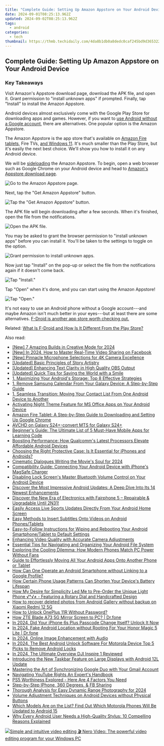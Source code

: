 ```yaml
---
title: "Complete Guide: Setting Up Amazon Appstore on Your Android Device"
date: 2024-09-01T08:25:13.962Z
updated: 2024-09-02T08:25:13.962Z
tags:
  - android
categories:
  - tech
thumbnail: https://thmb.techidaily.com/4da8b1db0a8dedc0caf245bd9d36532200ad5924e7bac2e7594923dabb645a34.jpg
---
```


## Complete Guide: Setting Up Amazon Appstore on Your Android Device

### Key Takeaways

 Visit Amazon's Appstore download page, download the APK file, and open it. Grant permission to "install unknown apps" if prompted. Finally, tap "Install" to install the Amazon Appstore.

 Android devices almost exclusively come with the Google Play Store for downloading apps and games. However, if you want to [use Android without a Google account](https://screen-capture.techidaily.com/new-2024-approved-beyondbaselinecameras-whats-upnext/), there are alternatives. One popular option is the Amazon Appstore.

 The Amazon Appstore is the app store that's available on [Amazon Fire tablets](https://video-screen-grab.techidaily.com/updated-elite-recording-tech-top-10-cam-devices-windows-11-for-2024/), Fire TVs, [and Windows 11](https://fake-location.techidaily.com/what-are-location-permissions-life360-on-vivo-y27-4g-drfone-by-drfone-virtual-android/). It's much smaller than the Play Store, but it's easily the next best choice. We'll show you how to install it on any Android device.

 We will be [sideloading](https://facebook-video-content.techidaily.com/updated-unlock-premium-quality-streaming-on-the-worlds-largest-network/) the Amazon Appstore. To begin, open a web browser such as Google Chrome on your Android device and head to [Amazon's Appstore download page](https://www.amazon.com/gp/mas/get/amazonapp?tag=htg-v2-74fj8bi-20&ascsubtag=UUhtgUeUpU203159&asc%5Frefurl=https%3A%2F%2Fwww.howtogeek.com%2F856663%2Fhow-to-install-the-amazon-appstore-on-an-android-phone%2F&asc%5Fcampaign=Short-Term).

![Go to the Amazon Appstore page.](https://static1.howtogeekimages.com/wordpress/wp-content/uploads/2022/12/2022-12-22_14-20-49.jpg) 

 Next, tap the "Get Amazon Appstore" button.

![Tap the "Get Amazon Appstore" button.](https://static1.howtogeekimages.com/wordpress/wp-content/uploads/2022/12/2022-12-22_14-08-35.jpg) 

 The APK file will begin downloading after a few seconds. When it's finished, open the file from the notifications.

![Open the APK file.](https://static1.howtogeekimages.com/wordpress/wp-content/uploads/2022/12/2022-12-22_14-20-03.jpg) 

 You may be asked to grant the browser permission to "install unknown apps" before you can install it. You'll be taken to the settings to toggle on the option.

![Grant permission to install unknown apps.](https://static1.howtogeekimages.com/wordpress/wp-content/uploads/2022/12/2022-12-22_14-24-38.jpg) 

 Now just tap "Install" on the pop-up or select the file from the notifications again if it doesn't come back.

![Tap "Install."](https://static1.howtogeekimages.com/wordpress/wp-content/uploads/2022/12/2022-12-22_14-23-32.jpg) 

 Tap "Open" when it's done, and you can start using the Amazon Appstore!

![Tap "Open."](https://static1.howtogeekimages.com/wordpress/wp-content/uploads/2022/12/2022-12-22_14-24-10.jpg) 

 It's not easy to use an Android phone without a Google account---and maybe Amazon isn't much better in your eyes---but at least there are some alternatives. [F-Droid is another app store worth checking out.](https://desktop-recording.techidaily.com/new-2024-approved-lenovo-laptop-screen-logging-made-easy/) 

Related: [What Is F-Droid and How Is It Different From the Play Store?](https://desktop-recording.techidaily.com/new-2024-approved-lenovo-laptop-screen-logging-made-easy/)

<ins class="adsbygoogle"
     style="display:block"
     data-ad-format="autorelaxed"
     data-ad-client="ca-pub-7571918770474297"
     data-ad-slot="1223367746"></ins>



<ins class="adsbygoogle"
     style="display:block"
     data-ad-client="ca-pub-7571918770474297"
     data-ad-slot="8358498916"
     data-ad-format="auto"
     data-full-width-responsive="true"></ins>

<span class="atpl-alsoreadstyle">Also read:</span>
<div><ul>
<li><a href="https://screen-sharing-recording.techidaily.com/new-7-amazing-builds-in-creative-mode-for-2024/"><u>[New] 7 Amazing Builds in Creative Mode for 2024</u></a></li>
<li><a href="https://facebook-videos.techidaily.com/new-in-2024-how-to-master-real-time-video-sharing-on-facebook/"><u>[New] In 2024, How to Master Real-Time Video Sharing on Facebook</u></a></li>
<li><a href="https://extra-skills.techidaily.com/new-pinnacle-microphone-selections-for-4k-camera-excellence/"><u>[New] Pinnacle Microphone Selections for 4K Camera Excellence</u></a></li>
<li><a href="https://extra-tips.techidaily.com/updated-basic-principles-of-story-artistry/"><u>[Updated] Basic Principles of Story Artistry</u></a></li>
<li><a href="https://screen-activity-recording.techidaily.com/updated-enhancing-text-clarity-in-high-quality-obs-output/"><u>[Updated] Enhancing Text Clarity in High Quality OBS Output</u></a></li>
<li><a href="https://extra-support.techidaily.com/updated-quick-tips-for-saving-the-world-with-a-smile/"><u>[Updated] Quick Tips for Saving the World with a Smile</u></a></li>
<li><a href="https://hardware-tips.techidaily.com/1-maximizing-your-androids-storage-top-8-effective-strategies/"><u>1. Maximizing Your Android's Storage: Top 8 Effective Strategies</u></a></li>
<li><a href="https://hardware-tips.techidaily.com/1-remove-samsung-calendar-from-your-galaxy-device-a-step-by-step-guide/"><u>1. Remove Samsung Calendar From Your Galaxy Device: A Step-by-Step Guide</u></a></li>
<li><a href="https://hardware-tips.techidaily.com/1-seamless-transition-moving-your-contact-list-from-one-android-device-to-another/"><u>1. Seamless Transition: Moving Your Contact List From One Android Device to Another</u></a></li>
<li><a href="https://hardware-tips.techidaily.com/activating-night-theme-feature-for-ms-office-apps-on-your-android-device/"><u>Activating Night Theme Feature for MS Office Apps on Your Android Device</u></a></li>
<li><a href="https://hardware-tips.techidaily.com/amazon-fire-tablet-a-step-by-step-guide-to-downloading-and-setting-up-google-chrome/"><u>Amazon Fire Tablet: A Step-by-Step Guide to Downloading and Setting Up Google Chrome</u></a></li>
<li><a href="https://phone-solutions.techidaily.com/avchd-on-galaxy-s24plus-convert-mts-for-galaxy-s24plus-by-aiseesoft-video-converter-play-mts-on-android/"><u>AVCHD on Galaxy S24+-convert MTS for Galaxy S24+</u></a></li>
<li><a href="https://hardware-tips.techidaily.com/beginners-guide-the-ultimate-list-of-5-must-have-mobile-apps-for-learning-code/"><u>Beginner's Guide: The Ultimate List of 5 Must-Have Mobile Apps for Learning Code</u></a></li>
<li><a href="https://hardware-tips.techidaily.com/boosting-performance-how-qualcomms-latest-processors-elevate-affordable-android-devices/"><u>Boosting Performance: How Qualcomm's Latest Processors Elevate Affordable Android Devices</u></a></li>
<li><a href="https://hardware-tips.techidaily.com/choosing-the-right-protective-case-is-it-essential-for-iphones-and-androids/"><u>Choosing the Right Protective Case: Is It Essential for iPhones and Androids?</u></a></li>
<li><a href="https://extra-tips.techidaily.com/cinematic-dialogues-writing-the-movies-soul-for-2024/"><u>Cinematic Dialogues  Writing the Movie's Soul for 2024</u></a></li>
<li><a href="https://hardware-tips.techidaily.com/compatibility-guide-connecting-your-android-device-with-iphones-magsafe-charger/"><u>Compatibility Guide: Connecting Your Android Device with iPhone's MagSafe Charger</u></a></li>
<li><a href="https://hardware-tips.techidaily.com/disabling-lock-screens-master-bluetooth-volume-control-on-your-android-device/"><u>Disabling Lock Screen's Master Bluetooth Volume Control on Your Android Device</u></a></li>
<li><a href="https://hardware-tips.techidaily.com/discover-the-most-impressive-android-updates-a-deep-dive-into-its-14-newest-enhancements/"><u>Discover the Most Impressive Android Updates: A Deep Dive Into Its 14 Newest Enhancements</u></a></li>
<li><a href="https://hardware-tips.techidaily.com/discover-the-new-era-of-electronics-with-fairphone-5-repairable-and-upgradable-until-2n31/"><u>Discover the New Era of Electronics with Fairphone 5 – Repairable & Upgradable Until 2N31!</u></a></li>
<li><a href="https://hardware-tips.techidaily.com/easily-access-live-sports-updates-directly-from-your-android-home-screen/"><u>Easily Access Live Sports Updates Directly From Your Android Home Screen</u></a></li>
<li><a href="https://hardware-tips.techidaily.com/easy-methods-to-insert-subtitles-onto-videos-on-android-phonestablets/"><u>Easy Methods to Insert Subtitles Onto Videos on Android Phones/Tablets</u></a></li>
<li><a href="https://hardware-tips.techidaily.com/easy-to-follow-instructions-for-wiping-and-rebooting-your-android-smartphonetablet-to-default-settings/"><u>Easy-to-Follow Instructions for Wiping and Rebooting Your Android Smartphone/Tablet to Default Settings</u></a></li>
<li><a href="https://fox-cloud.techidaily.com/enhancing-video-quality-with-accurate-camera-adjustments/"><u>Enhancing Video Quality with Accurate Camera Adjustments</u></a></li>
<li><a href="https://hardware-tips.techidaily.com/essential-tips-for-navigating-and-organizing-your-android-file-system/"><u>Essential Tips for Navigating and Organizing Your Android File System</u></a></li>
<li><a href="https://hardware-tips.techidaily.com/exploring-the-cooling-dilemma-how-modern-phones-match-pc-power-without-fans/"><u>Exploring the Cooling Dilemma: How Modern Phones Match PC Power Without Fans</u></a></li>
<li><a href="https://hardware-tips.techidaily.com/guide-to-effortlessly-moving-all-your-android-apps-onto-another-phone-or-tablet/"><u>Guide to Effortlessly Moving All Your Android Apps Onto Another Phone or Tablet</u></a></li>
<li><a href="https://hardware-tips.techidaily.com/how-can-one-operate-an-android-smartphone-without-linking-to-a-google-profile/"><u>How Can One Operate an Android Smartphone without Linking to a Google Profile?</u></a></li>
<li><a href="https://hardware-tips.techidaily.com/how-certain-phone-usage-patterns-can-shorten-your-devices-battery-lifespan/"><u>How Certain Phone Usage Patterns Can Shorten Your Device's Battery Lifespan</u></a></li>
<li><a href="https://hardware-tips.techidaily.com/how-my-desire-for-simplicity-led-me-to-pre-order-the-unique-light-phone-featuring-a-rotary-dial-and-handcrafted-design/"><u>How My Desire for Simplicity Led Me to Pre-Order the Unique Light Phone √†√≠ - Featuring a Rotary Dial and Handcrafted Design</u></a></li>
<li><a href="https://blog-min.techidaily.com/how-to-recover-deleted-photos-from-android-gallery-without-backup-on-xiaomi-redmi-12-5g-by-stellar-photo-recovery-android-mobile-photo-recover/"><u>How to recover deleted photos from Android Gallery without backup on Xiaomi Redmi 12 5G</u></a></li>
<li><a href="https://review-topics.techidaily.com/how-to-unlock-oneplus-11r-without-password-by-drfone-android-unlock-android-unlock/"><u>How to Unlock OnePlus 11R Without Password?</u></a></li>
<li><a href="https://screen-mirror.techidaily.com/how-zte-blade-a73-5g-mirror-screen-to-pc-drfone-by-drfone-android/"><u>How ZTE Blade A73 5G Mirror Screen to PC? | Dr.fone</u></a></li>
<li><a href="https://ios-unlock.techidaily.com/in-2024-did-your-iphone-6s-plus-passcode-change-itself-unlock-it-now-by-drfone-ios/"><u>In 2024, Did Your iPhone 6s Plus Passcode Change Itself? Unlock It Now</u></a></li>
<li><a href="https://android-location.techidaily.com/in-2024-fake-android-location-without-rooting-for-your-honor-magic-5-lite-drfone-by-drfone-virtual/"><u>In 2024, Fake Android Location without Rooting For Your Honor Magic 5 Lite | Dr.fone</u></a></li>
<li><a href="https://extra-guidance.techidaily.com/in-2024-online-image-enhancement-with-audio/"><u>In 2024, Online Image Enhancement with Audio</u></a></li>
<li><a href="https://sim-unlock.techidaily.com/in-2024-the-best-android-unlock-software-for-motorola-device-top-5-picks-to-remove-android-locks-by-drfone-android/"><u>In 2024, The Best Android Unlock Software For Motorola Device Top 5 Picks to Remove Android Locks</u></a></li>
<li><a href="https://fox-helps.techidaily.com/in-2024-the-ultimate-overview-dji-inspire-1-reviewed/"><u>In 2024, The Ultimate Overview  DJI Inspire 1 Reviewed</u></a></li>
<li><a href="https://hardware-tips.techidaily.com/introducing-the-new-taskbar-feature-on-large-displays-with-android-12l-update/"><u>Introducing the New Taskbar Feature on Large Displays with Android 12L Update</u></a></li>
<li><a href="https://techno-recovery.techidaily.com/mastering-the-art-of-synchronizing-google-duo-with-your-gmail-account/"><u>Mastering the Art of Synchronizing Google Duo with Your Gmail Account</u></a></li>
<li><a href="https://youtube-videos.techidaily.com/navigating-youtube-rights-an-experts-handbook/"><u>Navigating YouTube Rights  An Expert's Handbook</u></a></li>
<li><a href="https://smart-video-editing.techidaily.com/ps5-worthiness-explored-here-are-4-factors-you-need/"><u>PS5 Worthiness Explored - Here Are 4 Factors You Need</u></a></li>
<li><a href="https://facebook-video-recording.techidaily.com/step-by-step-iphone-360-degrees-and-fb-sharing/"><u>Step-by-Step  IPhone, 360 Degrees, & FB Sharing</u></a></li>
<li><a href="https://some-guidance.techidaily.com/thorough-analysis-for-easy-dynamic-range-photography-for-2024/"><u>Thorough Analysis for Easy Dynamic Range Photography for 2024</u></a></li>
<li><a href="https://hardware-tips.techidaily.com/volume-adjustment-techniques-on-android-devices-without-physical-buttons/"><u>Volume Adjustment Techniques on Android Devices without Physical Buttons</u></a></li>
<li><a href="https://hardware-tips.techidaily.com/which-models-are-on-the-list-find-out-which-motorola-phones-will-be-updated-to-android-15/"><u>Which Models Are on the List? Find Out Which Motorola Phones Will Be Updated to Android 15</u></a></li>
<li><a href="https://hardware-tips.techidaily.com/why-every-android-user-needs-a-high-quality-stylus-10-compelling-reasons-explained/"><u>Why Every Android User Needs a High-Quality Stylus: 10 Compelling Reasons Explained</u></a></li>
</ul></div>

<!-- affiliate ads begin -->
<a href="https://store.nero.com/order/checkout.php?PRODS=42296685&QTY=1&AFFILIATE=108875&CART=1"><img src="http://cdnwww.nero.com/nero-com-wAssets/img/banners/2022/video-pp/ScreenshotSlider/Nero-Video-Advanced-editing.JPG" border="0">Simple and intuitive video editing
🎬 Nero Video:
The powerful video editing program for your Windows PC</a>
<!-- affiliate ads end -->